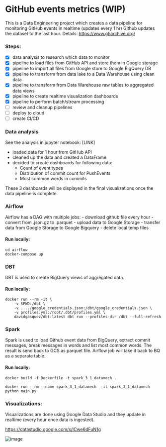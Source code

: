 # GitHub events metrics (WIP)

This is a Data Engineering project which creates a data pipeline for monitoring GitHub events in realtime (updates every 1 hr)
Github updates the dataset to the last hour.
Details: https://www.gharchive.org/

### Steps:
 - [x] data analysis to research which data to monitor
 - [x] pipeline to load files from GitHub API and store them in Google storage
 - [x] pipeline to import all files from Google store to Google BigQuery DB
 - [x] pipeline to transform from data lake to a Data Warehouse using clean data
 - [x] pipeline to transform from Data Warehouse raw tables to aggregated data views
 - [x] pipeline to create realtime visualization dashboards
 - [x] pipeline to perform batch/stream processing
 - [ ] review and cleanup pipelines
 - [ ] deploy to cloud
 - [ ] create CI/CD

### Data analysis

See the analysis in jupyter notebook: [LINK]

- loaded data for 1 hour from GitHub API
- cleaned up the data and created a DataFrame
- decided to create dashboards for following data:
    - Count of event types
    - Distribution of commit count for PushEvents
    - Most common words in commits

These 3 dashboards will be displayed in the final visualizations once the data pipeline is complete.    

### Airflow

Airflow has a DAG with multiple jobs: 
    - download github file every hour
    - convert from .json.gz to .parquet
    - upload data to Google Storage
    - transfer data from Google Storage to Google Bigquery
    - delete local temp files

#### Run locally:    
```
cd airflow
docker-compose up
```

### DBT
DBT is used to create BigQuery views of aggregated data.

#### Run locally:
```
docker run --rm -it \
    -v $PWD:/dbt \
    -v ..../google_credentials.json:/dbt/google_credentials.json \
    -v profiles.yml:/root/.dbt/profiles.yml \
    davidgasquez/dbt:latest dbt run --profiles-dir /dbt --full-refresh
```
### Spark

Spark is used to load Github event data from BigQuery, extract commit messages, break messages in words and list most common words. The result is send back to GCS as parquet file. Airflow job will take it back to BQ as a separate table.

#### Run locally:
```
docker build -f Dockerfile -t spark_3_1_datamech . 

docker run --rm --name spark_3_1_datamech  -it spark_3_1_datamech python main.py
```

### Visualizations:

Visualizations are done using Google Data Studio and they update in realtime (every hour once data is ingested).

https://datastudio.google.com/s/lCwe6dFuN1g

![image](https://user-images.githubusercontent.com/3721810/160254857-307a0896-15a2-4ec5-9917-6f5edf5efd56.png)
